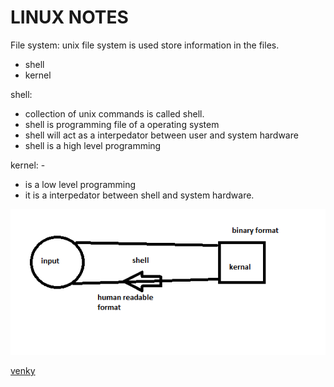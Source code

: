  # LINUX NOTES
   File system: unix file system is used store information in the files.
   * shell
   * kernel

shell: 
  * collection of unix commands is called shell.
  * shell is programming file of a operating system
  * shell will act as a interpedator between user and system hardware
  * shell is a high level programming 
       
kernel: - 
* is a low level programming
* it is a interpedator between shell and system hardware.

![preview](./Capture.PNG)


[venky](./main.json)
